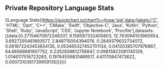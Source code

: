 ## Private Repository Language Stats

![Language Stats](https://quickchart.io/chart?c={type:'pie',data:{labels:['C', 'HTML', 'Dart', 'C++', 'CMake', 'Swift', 'Objective-C', 'Java', 'Kotlin', 'Python', 'Shell', 'Ruby', 'JavaScript', 'CSS', 'Jupyter Notebook', 'Procfile'],datasets:[{data:[0.27154670972248207, 9.158587332405803, 12.763094103960654, 3.6927295461893577, 2.848715054394076, 0.2849379632734072, 0.061872243453654135, 0.053465327452701134, 0.04120385707976967, 64.66569881907752, 0.2352939612756847, 0.09815822081745129, 1.0146117516723283, 0.19764559831489517, 4.61170847473622, 0.0007310361739959135]}]}})
